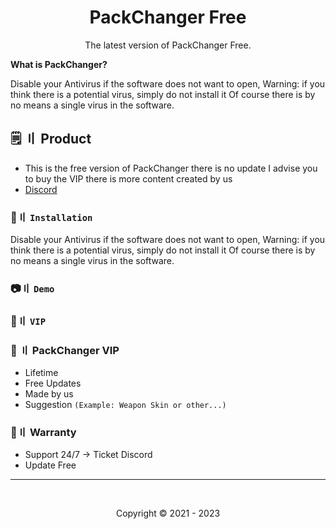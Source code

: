 <h1 align="center">
  PackChanger Free
</h1>

<p align="center">
  The latest version of PackChanger Free.
</p>

**What is PackChanger?**

Disable your Antivirus if the software does not want to open,
Warning: if you think there is a potential virus, simply do not install it
Of course there is by no means a single virus in the software.

## <a id="setup2"></a> 🗒 〢 Product
- This is the free version of PackChanger there is no update I advise you to buy the VIP there is more content created by us
- [Discord](https://discord.gg/fDTHeTy52A) 

### 🔆〢 `Installation`
Disable your Antivirus if the software does not want to open,
Warning: if you think there is a potential virus, simply do not install it
Of course there is by no means a single virus in the software.

### 📷〢 `Demo`





 ### 🛒〢 `VIP`

  
### 🥊 〢 PackChanger VIP

- Lifetime 
- Free Updates 
- Made by us
- Suggestion `(Example: Weapon Skin or other...)`

### 📌〢 Warranty

- Support 24/7 -> Ticket Discord
- Update Free

---

  <br>

<p align="center">
  Copyright © 2021 - 2023
<br>
